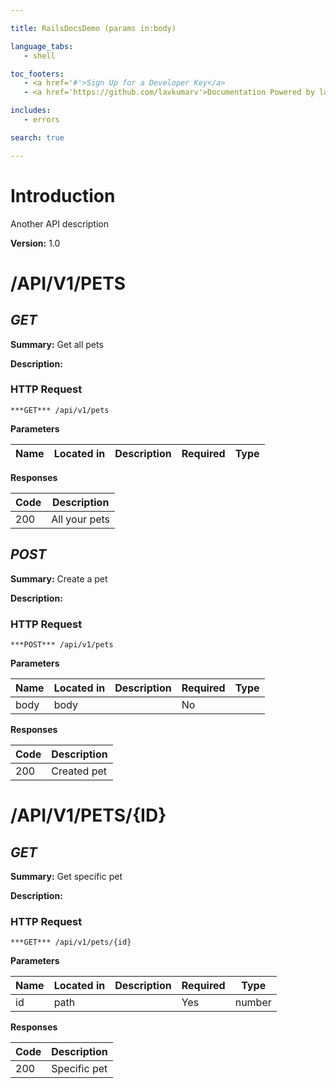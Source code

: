 ```yaml
--- 

title: RailsDocsDemo (params in:body) 

language_tabs: 
   - shell 

toc_footers: 
   - <a href='#'>Sign Up for a Developer Key</a> 
   - <a href='https://github.com/lavkumarv'>Documentation Powered by lav</a> 

includes: 
   - errors 

search: true 

--- 
```


# Introduction 


<p>Another API description</p>
 

**Version:** 1.0 

# /API/V1/PETS
## ***GET*** 

**Summary:** Get all pets

**Description:** 

### HTTP Request 
`***GET*** /api/v1/pets` 

**Parameters**

| Name | Located in | Description | Required | Type |
| ---- | ---------- | ----------- | -------- | ---- |

**Responses**

| Code | Description |
| ---- | ----------- |
| 200 | All your pets |

## ***POST*** 

**Summary:** Create a pet

**Description:** 

### HTTP Request 
`***POST*** /api/v1/pets` 

**Parameters**

| Name | Located in | Description | Required | Type |
| ---- | ---------- | ----------- | -------- | ---- |
| body | body |  | No |  |

**Responses**

| Code | Description |
| ---- | ----------- |
| 200 | Created pet |

# /API/V1/PETS/{ID}
## ***GET*** 

**Summary:** Get specific pet

**Description:** 

### HTTP Request 
`***GET*** /api/v1/pets/{id}` 

**Parameters**

| Name | Located in | Description | Required | Type |
| ---- | ---------- | ----------- | -------- | ---- |
| id | path |  | Yes | number |

**Responses**

| Code | Description |
| ---- | ----------- |
| 200 | Specific pet |

<!-- Converted with the swagger-to-slate https://github.com/lavkumarv/swagger-to-slate -->
